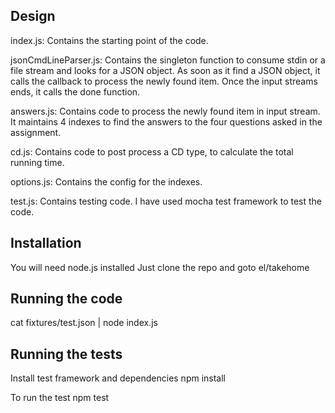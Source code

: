 Design
------
index.js:              Contains the starting point of the code.

jsonCmdLineParser.js:  Contains the singleton function to consume stdin or a file stream and looks for a JSON object. As soon as it find a JSON object, it calls the callback to process the newly found item. Once the input streams ends, it calls the done function.

answers.js:            Contains code to process the newly found item in input stream. It maintains 4 indexes to find the answers to the four questions asked in the assignment.

cd.js:                 Contains code to post process a CD type, to calculate the total running time.

options.js:            Contains the config for the indexes.

test.js:               Contains testing code. I have used mocha test framework to test the code. 


Installation
------------
You will need node.js installed
Just clone the repo and goto el/takehome

Running the code
----------------
cat fixtures/test.json | node index.js

Running the tests
-----------------
Install test framework and dependencies
npm install 

To run the test
npm test

